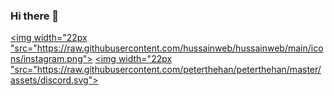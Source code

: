 ### Hi there 👋
<a href=""><img width="22px "src="https://raw.githubusercontent.com/hussainweb/hussainweb/main/icons/instagram.png"></a>
<a href=""><img width="22px "src="https://raw.githubusercontent.com/peterthehan/peterthehan/master/assets/discord.svg"></a>
<!--
**lu1dgy/lu1dgy** is a ✨ _special_ ✨ repository because its `README.md` (this file) appears on your GitHub profile.

Here are some ideas to get you started:

- 🔭 I’m currently working on ...
- 🌱 I’m currently learning ...
- 👯 I’m looking to collaborate on ...
- 🤔 I’m looking for help with ...
- 💬 Ask me about ...
- 📫 How to reach me: ...
- 😄 Pronouns: ...
- ⚡ Fun fact: ...
-->
